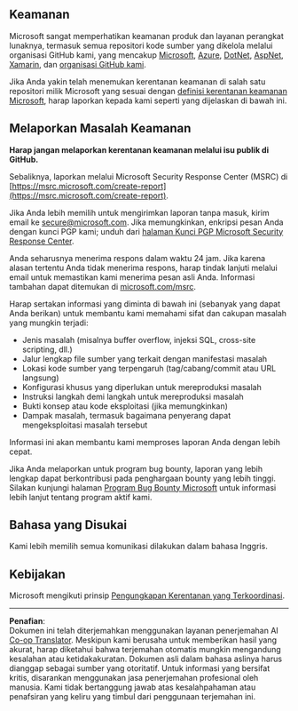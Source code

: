 <!--
CO_OP_TRANSLATOR_METADATA:
{
  "original_hash": "5e1b8da31aae9cca3d53ad243fa3365a",
  "translation_date": "2025-09-05T18:35:39+00:00",
  "source_file": "SECURITY.md",
  "language_code": "id"
}
-->
## Keamanan

Microsoft sangat memperhatikan keamanan produk dan layanan perangkat lunaknya, termasuk semua repositori kode sumber yang dikelola melalui organisasi GitHub kami, yang mencakup [Microsoft](https://github.com/Microsoft), [Azure](https://github.com/Azure), [DotNet](https://github.com/dotnet), [AspNet](https://github.com/aspnet), [Xamarin](https://github.com/xamarin), dan [organisasi GitHub kami](https://opensource.microsoft.com/).

Jika Anda yakin telah menemukan kerentanan keamanan di salah satu repositori milik Microsoft yang sesuai dengan [definisi kerentanan keamanan Microsoft](https://docs.microsoft.com/previous-versions/tn-archive/cc751383(v=technet.10)?WT.mc_id=academic-77952-leestott), harap laporkan kepada kami seperti yang dijelaskan di bawah ini.

## Melaporkan Masalah Keamanan

**Harap jangan melaporkan kerentanan keamanan melalui isu publik di GitHub.**

Sebaliknya, laporkan melalui Microsoft Security Response Center (MSRC) di [https://msrc.microsoft.com/create-report](https://msrc.microsoft.com/create-report).

Jika Anda lebih memilih untuk mengirimkan laporan tanpa masuk, kirim email ke [secure@microsoft.com](mailto:secure@microsoft.com). Jika memungkinkan, enkripsi pesan Anda dengan kunci PGP kami; unduh dari [halaman Kunci PGP Microsoft Security Response Center](https://www.microsoft.com/en-us/msrc/pgp-key-msrc).

Anda seharusnya menerima respons dalam waktu 24 jam. Jika karena alasan tertentu Anda tidak menerima respons, harap tindak lanjuti melalui email untuk memastikan kami menerima pesan asli Anda. Informasi tambahan dapat ditemukan di [microsoft.com/msrc](https://www.microsoft.com/msrc).

Harap sertakan informasi yang diminta di bawah ini (sebanyak yang dapat Anda berikan) untuk membantu kami memahami sifat dan cakupan masalah yang mungkin terjadi:

  * Jenis masalah (misalnya buffer overflow, injeksi SQL, cross-site scripting, dll.)
  * Jalur lengkap file sumber yang terkait dengan manifestasi masalah
  * Lokasi kode sumber yang terpengaruh (tag/cabang/commit atau URL langsung)
  * Konfigurasi khusus yang diperlukan untuk mereproduksi masalah
  * Instruksi langkah demi langkah untuk mereproduksi masalah
  * Bukti konsep atau kode eksploitasi (jika memungkinkan)
  * Dampak masalah, termasuk bagaimana penyerang dapat mengeksploitasi masalah tersebut

Informasi ini akan membantu kami memproses laporan Anda dengan lebih cepat.

Jika Anda melaporkan untuk program bug bounty, laporan yang lebih lengkap dapat berkontribusi pada penghargaan bounty yang lebih tinggi. Silakan kunjungi halaman [Program Bug Bounty Microsoft](https://microsoft.com/msrc/bounty) untuk informasi lebih lanjut tentang program aktif kami.

## Bahasa yang Disukai

Kami lebih memilih semua komunikasi dilakukan dalam bahasa Inggris.

## Kebijakan

Microsoft mengikuti prinsip [Pengungkapan Kerentanan yang Terkoordinasi](https://www.microsoft.com/en-us/msrc/cvd).

---

**Penafian**:  
Dokumen ini telah diterjemahkan menggunakan layanan penerjemahan AI [Co-op Translator](https://github.com/Azure/co-op-translator). Meskipun kami berusaha untuk memberikan hasil yang akurat, harap diketahui bahwa terjemahan otomatis mungkin mengandung kesalahan atau ketidakakuratan. Dokumen asli dalam bahasa aslinya harus dianggap sebagai sumber yang otoritatif. Untuk informasi yang bersifat kritis, disarankan menggunakan jasa penerjemahan profesional oleh manusia. Kami tidak bertanggung jawab atas kesalahpahaman atau penafsiran yang keliru yang timbul dari penggunaan terjemahan ini.